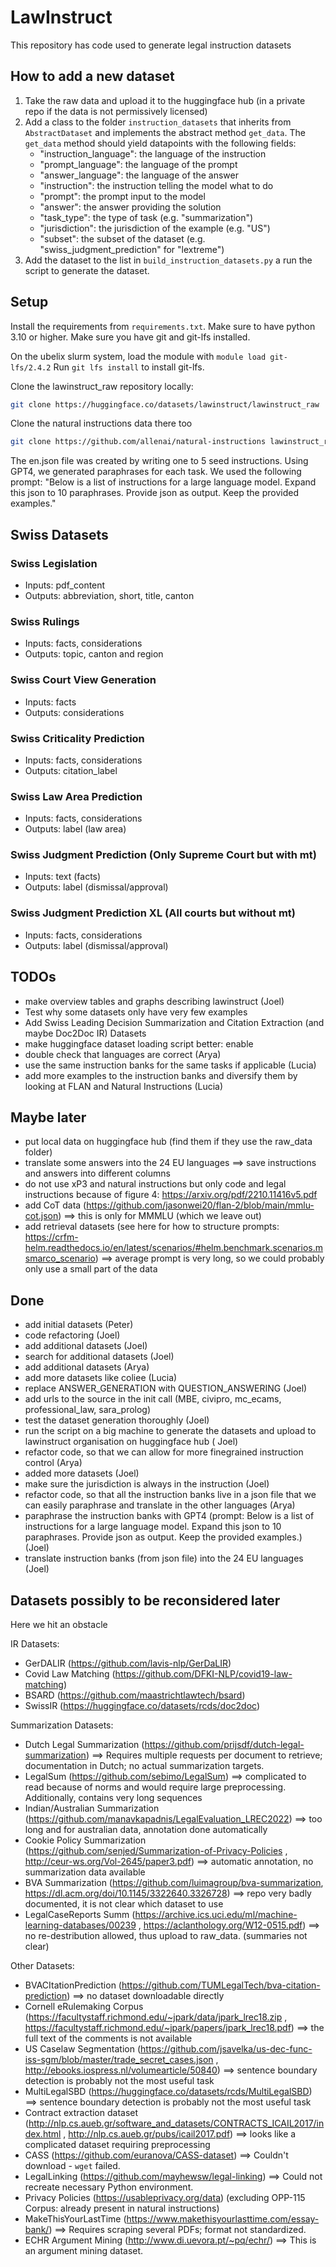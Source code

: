 # LawInstruct

This repository has code used to generate legal instruction datasets

## How to add a new dataset

1. Take the raw data and upload it to the huggingface hub (in a private repo if the data is not permissively licensed)
2. Add a class to the folder `instruction_datasets` that inherits from `AbstractDataset` and implements the abstract
   method `get_data`. The `get_data` method should yield datapoints with the following fields:
    - "instruction_language": the language of the instruction
    - "prompt_language": the language of the prompt
    - "answer_language": the language of the answer
    - "instruction": the instruction telling the model what to do
    - "prompt": the prompt input to the model
    - "answer": the answer providing the solution
    - "task_type": the type of task (e.g. "summarization")
    - "jurisdiction": the jurisdiction of the example (e.g. "US")
    - "subset": the subset of the dataset (e.g. "swiss_judgment_prediction" for "lextreme")
3. Add the dataset to the list in `build_instruction_datasets.py` a run the script to generate the dataset.

## Setup

Install the requirements from `requirements.txt`. Make sure to have python 3.10 or higher.
Make sure you have git and git-lfs installed.

On the ubelix slurm system, load the module with `module load git-lfs/2.4.2`
Run `git lfs install` to install git-lfs.

Clone the lawinstruct_raw repository locally:

```bash
git clone https://huggingface.co/datasets/lawinstruct/lawinstruct_raw
```

Clone the natural instructions data there too

```bash
git clone https://github.com/allenai/natural-instructions lawinstruct_raw/raw_data/ni_instructions_data
```

The en.json file was created by writing one to 5 seed instructions. Using GPT4, we generated paraphrases for each task.
We used the following prompt: "Below is a list of instructions for a large language model. Expand this json to 10
paraphrases. Provide json as output. Keep the provided examples."

## Swiss Datasets

### Swiss Legislation

- Inputs: pdf_content
- Outputs: abbreviation, short, title, canton

### Swiss Rulings

- Inputs: facts, considerations
- Outputs: topic, canton and region

### Swiss Court View Generation

- Inputs: facts
- Outputs: considerations

### Swiss Criticality Prediction

- Inputs: facts, considerations
- Outputs: citation_label

### Swiss Law Area Prediction

- Inputs: facts, considerations
- Outputs: label (law area)

### Swiss Judgment Prediction (Only Supreme Court but with mt)

- Inputs: text (facts)
- Outputs: label (dismissal/approval)

### Swiss Judgment Prediction XL (All courts but without mt)

- Inputs: facts, considerations
- Outputs: label (dismissal/approval)

## TODOs

- make overview tables and graphs describing lawinstruct (Joel)
- Test why some datasets only have very few examples
- Add Swiss Leading Decision Summarization and Citation Extraction (and maybe Doc2Doc IR) Datasets
- make huggingface dataset loading script better: enable 
- double check that languages are correct (Arya)
- use the same instruction banks for the same tasks if applicable (Lucia)
- add more examples to the instruction banks and diversify them by looking at FLAN and Natural Instructions (Lucia)

## Maybe later

- put local data on huggingface hub (find them if they use the raw_data folder)
- translate some answers into the 24 EU languages ==> save instructions and answers into different columns
- do not use xP3 and natural instructions but only code and legal instructions because of figure
  4: https://arxiv.org/pdf/2210.11416v5.pdf
- add CoT data (https://github.com/jasonwei20/flan-2/blob/main/mmlu-cot.json) ==> this is only for MMMLU (which we leave
  out)
- add retrieval datasets (see here for how to structure
  prompts: https://crfm-helm.readthedocs.io/en/latest/scenarios/#helm.benchmark.scenarios.msmarco_scenario) ==> average
  prompt is very long, so we could probably only use a small part of the data

## Done

- add initial datasets (Peter)
- code refactoring (Joel)
- add additional datasets (Joel)
- search for additional datasets (Joel)
- add additional datasets (Arya)
- add more datasets like coliee (Lucia)
- replace ANSWER_GENERATION with QUESTION_ANSWERING (Joel)
- add urls to the source in the init call (MBE, civipro, mc_ecams, professional_law, sara_prolog)
- test the dataset generation thoroughly (Joel)
- run the script on a big machine to generate the datasets and upload to lawinstruct organisation on huggingface hub (
  Joel)
- refactor code, so that we can allow for more finegrained instruction control (Arya)
- added more datasets (Joel)
- make sure the jurisdiction is always in the instruction (Joel)
- refactor code, so that all the instruction banks live in a json file that we can easily paraphrase and translate in
  the other languages (Arya)
- paraphrase the instruction banks with GPT4 (prompt: Below is a list of instructions for a large language model. Expand
  this json to 10 paraphrases. Provide json as output. Keep the provided examples.) (Joel)
- translate instruction banks (from json file) into the 24 EU languages (Joel)

## Datasets possibly to be reconsidered later

Here we hit an obstacle

IR Datasets:

- GerDALIR (https://github.com/lavis-nlp/GerDaLIR)
- Covid Law Matching (https://github.com/DFKI-NLP/covid19-law-matching)
- BSARD (https://github.com/maastrichtlawtech/bsard)
- SwissIR (https://huggingface.co/datasets/rcds/doc2doc)

Summarization Datasets:

- Dutch Legal Summarization (https://github.com/prijsdf/dutch-legal-summarization) ==> Requires multiple requests per
  document to retrieve; documentation in Dutch; no actual summarization targets.
- LegalSum (https://github.com/sebimo/LegalSum) ==> complicated to read because of norms and would require large
  preprocessing. Additionally, contains very long sequences
- Indian/Australian Summarization (https://github.com/manavkapadnis/LegalEvaluation_LREC2022) ==> too long and for
  australian data, annotation done automatically
- Cookie Policy Summarization (https://github.com/senjed/Summarization-of-Privacy-Policies
  , http://ceur-ws.org/Vol-2645/paper3.pdf) ==> automatic annotation, no summarization data available
- BVA Summarization (https://github.com/luimagroup/bva-summarization, https://dl.acm.org/doi/10.1145/3322640.3326728)
  ==> repo very badly documented, it is not clear which dataset to use
- LegalCaseReports Summ (https://archive.ics.uci.edu/ml/machine-learning-databases/00239
  , https://aclanthology.org/W12-0515.pdf) ==> no re-destribution allowed, thus upload to raw_data. (summaries not
  clear)

Other Datasets:

- BVACItationPrediction (https://github.com/TUMLegalTech/bva-citation-prediction) ==> no dataset downloadable directly
- Cornell eRulemaking Corpus (https://facultystaff.richmond.edu/~jpark/data/jpark_lrec18.zip
  , https://facultystaff.richmond.edu/~jpark/papers/jpark_lrec18.pdf) ==> the full text of the comments is not available
- US Caselaw Segmentation (https://github.com/jsavelka/us-dec-func-iss-sgm/blob/master/trade_secret_cases.json
  , http://ebooks.iospress.nl/volumearticle/50840) ==> sentence boundary detection is probably not the most useful task
- MultiLegalSBD (https://huggingface.co/datasets/rcds/MultiLegalSBD) ==> sentence boundary detection is probably not the
  most useful task
- Contract extraction dataset (http://nlp.cs.aueb.gr/software_and_datasets/CONTRACTS_ICAIL2017/index.html
  , http://nlp.cs.aueb.gr/pubs/icail2017.pdf) ==> looks like a complicated dataset requiring preprocessing
- CASS (https://github.com/euranova/CASS-dataset) ==> Couldn't download - `wget` failed.
- LegalLinking (https://github.com/mayhewsw/legal-linking) ==> Could not recreate necessary Python environment.
- Privacy Policies (https://usableprivacy.org/data) (excluding OPP-115 Corpus: already present in natural instructions)
- MakeThisYourLastTime (https://www.makethisyourlasttime.com/essay-bank/) ==> Requires scraping several PDFs; format not
  standardized.
- ECHR Argument Mining (http://www.di.uevora.pt/~pq/echr/) ==> This is an argument mining dataset.